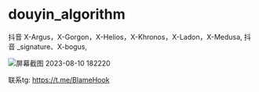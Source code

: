 # douyin_algorithm
抖音 X-Argus，X-Gorgon，X-Helios，X-Khronos，X-Ladon，X-Medusa, 抖音 _signature、X-bogus,



![屏幕截图 2023-08-10 182220](https://github.com/fwktzs333/douyin_algorithm/assets/137266055/1810c905-0e55-4b4c-8a5c-50af540eac6f)

联系tg: https://t.me/BlameHook 

